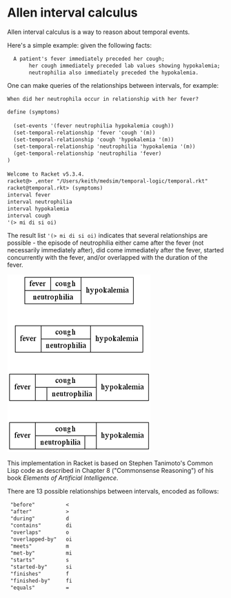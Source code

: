 Allen interval calculus
=======================

Allen interval calculus is a way to reason about temporal events. 

Here's a simple example: given the following facts:

      A patient's fever immediately preceded her cough;
           her cough immediately preceded lab values showing hypokalemia;
           neutrophilia also immediately preceded the hypokalemia.

One can make queries of the relationships between intervals, for example:

    When did her neutrophila occur in relationship with her fever?
``` Racket
define (symptoms)
  
  (set-events '(fever neutrophilia hypokalemia cough))
  (set-temporal-relationship 'fever 'cough '(m))
  (set-temporal-relationship 'cough 'hypokalemia '(m))
  (set-temporal-relationship 'neutrophilia 'hypokalemia '(m))
  (get-temporal-relationship 'neutrophilia 'fever)
)

Welcome to Racket v5.3.4.
racket@> ,enter "/Users/keith/medsim/temporal-logic/temporal.rkt"
racket@temporal.rkt> (symptoms)
interval fever
interval neutrophilia
interval hypokalemia
interval cough
'(> mi di si oi)
```
The result list ```'(> mi di si oi)``` indicates that several relationships are possible - the episode of neutrophilia either came after the fever (not necessarily immediately after), did come immediately after the fever, started concurrently with the fever, and/or overlapped with the duration of the fever.

![Symptom example](example.png)

This implementation in Racket is based on Stephen Tanimoto's Common Lisp code as described in Chapter 8 ("Commonsense Reasoning") of his book *Elements of Artificial Intelligence*.

 There are 13 possible relationships between intervals, encoded as follows:

     "before"          <
     "after"           >
     "during"          d
     "contains"        di
     "overlaps"        o
     "overlapped-by"   oi
     "meets"           m
     "met-by"          mi
     "starts"          s
     "started-by"      si
     "finishes"        f
     "finished-by"     fi
     "equals"          =

